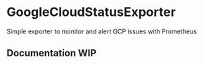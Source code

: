 # GoogleCloudStatusExporter
Simple exporter to monitor and alert GCP issues with Prometheus

## Documentation WIP
